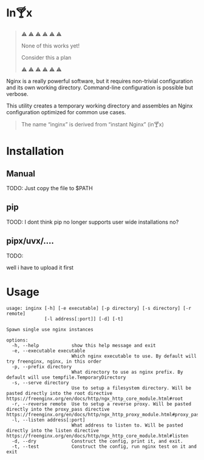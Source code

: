 # In🍸x 

> ⚠️ ⚠️ ⚠️ ⚠️ ⚠️ ⚠️
>
> None of this works yet!
> 
> Consider this a plan
> 
> ⚠️ ⚠️ ⚠️ ⚠️ ⚠️ ⚠️

Nginx is a really powerful software, but it requires non-trivial configuration and its own working directory. Command-line configuration is possible but verbose.

This utility creates a temporary working directory and assembles an Nginx configuration optimized for common use cases.

> The name “inginx” is derived from “instant Nginx” (in🍸x)


# Installation

## Manual

TODO: Just copy the file to $PATH

## pip

TOOD:
I dont think pip no longer supports user wide installations no?

## pipx/uvx/....

TODO:

well i have to upload it first

# Usage

```
usage: inginx [-h] [-e executable] [-p directory] [-s directory] [-r remote]
              [-l address[:port]] [-d] [-t]

Spawn single use nginx instances

options:
  -h, --help            show this help message and exit
  -e, --executable executable
                        Which nginx executable to use. By default will try freenginx, nginx, in this order
  -p, --prefix directory
                        What directory to use as nginx prefix. By default will use tempfile.TemporaryDirectory
  -s, --serve directory
                        Use to setup a filesystem directory. Will be pasted directly into the root directive https://freenginx.org/en/docs/http/ngx_http_core_module.html#root
  -r, --reverse remote  Use to setup a reverse proxy. Will be pasted directly into the proxy_pass directive https://freenginx.org/en/docs/http/ngx_http_proxy_module.html#proxy_pass
  -l, --listen address[:port]
                        What address to listen to. Will be pasted directly into the listen directive https://freenginx.org/en/docs/http/ngx_http_core_module.html#listen
  -d, --dry             Construct the config, print it, and exit.
  -t, --test            Construct the config, run nginx test on it and exit
```
